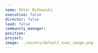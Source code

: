 ```yaml
---
name: Peter Rutkowski
executive: false
director: false
lead: false
community_manager: 
position:  
project:  
image: ../assets/default_exec_image.png
---
```

